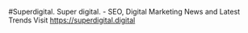 #Superdigital.
Super digital. - SEO, Digital Marketing News and Latest Trends Visit https://superdigital.digital
